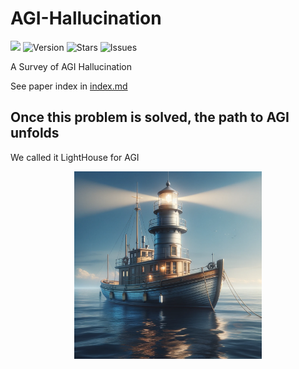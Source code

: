 # AGI-Hallucination
![](https://img.shields.io/badge/AGI-welcome-brightgreen) 
<img src="https://img.shields.io/badge/Version-1.0-blue.svg" alt="Version">
<img src="https://img.shields.io/github/stars/HillZhang1999/llm-hallucination-survey?color=yellow" alt="Stars">
<img src="https://img.shields.io/github/issues/HillZhang1999/llm-hallucination-survey?color=red" alt="Issues">

A Survey of AGI Hallucination

See paper index in [index.md](https://github.com/ZurichRain/AGI-Hallucination/blob/main/Index.md)

## Once this problem is solved, the path to AGI unfolds
We called it LightHouse for AGI

<div align="center">
  <img src="figures/LightHouse.png" alt="LLM evaluation" width="300"><br>
</div></br>

